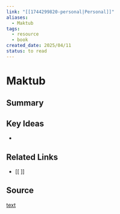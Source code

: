 ```yaml
---
link: "[[1744299820-personal|Personal]]"
aliases:
  - Maktub
tags:
  - resource
  - book
created_date: 2025/04/11
status: to read
---
```

# Maktub

## Summary


## Key Ideas
- 

## Related Links
- [[ ]]

## Source
[text](url) 
